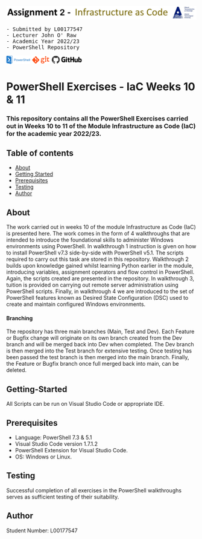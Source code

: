 ![img.png](./documentation/markdown/Banner.jpg)
<br/>
<pre>- Submitted by L00177547
- Lecturer John O' Raw                         
- Academic Year 2022/23
- PowerShell Repository
</pre>
![img.png](./documentation/markdown/PS.png) ![img.png](./documentation/markdown/Git.gif) ![img.png](./documentation/markdown/GitHub.gif)![img.png](./documentation/markdown/Github2.jpg) <br/>
# PowerShell Exercises - IaC Weeks 10 & 11

### This repository contains all the PowerShell Exercises carried out in Weeks 10 to 11 of the Module Infrastructure as Code (IaC) for the academic year 2022/23. 

## Table of contents
- [About](#about)
- [Getting Started](#getting-started)
- [Prerequisites](#prerequisites)
- [Testing](#testing)
- [Author](#author)

## About
The work carried out in weeks 10 of the module Infrastructure as Code (IaC) is presented here.
 The work comes in the form of 4 walkthroughs that are intended to introduce the
foundational skills to administer Windows environments using PowerShell. In walkthrough 1
instruction is given on how to install PowerShell v7.3 side-by-side with PowerShell v5.1. The scripts required to carry out this task are stored in this repository. Walkthrough 2 builds upon
knowledge gained whilst learning Python earlier in the module, introducing variables, assignment operators
and flow control in PowerShell. Again, the scripts created are presented in the repository. In walkthrough 3, tuition is provided on carrying out remote server
administration using PowerShell scripts. Finally, in walkthrough 4 we are introduced to the set of
PowerShell features known as Desired State Configuration (DSC) used to create and maintain
configured Windows environments.
#### Branching
The repository has three main branches (Main, Test and Dev). Each Feature or Bugfix change will originate on its own branch created from the Dev branch and will be merged back into Dev when completed.  The Dev branch is then merged into the Test branch for extensive testing.  Once testing has been passed the test branch is then merged into the main branch. Finally, the Feature or Bugfix branch once full merged back into main, can be deleted.
## Getting-Started
All Scripts can be run on Visual Studio Code or appropriate IDE.

## Prerequisites
- Language: PowerShell 7.3 & 5.1
- Visual Studio Code version 1.7.1.2
- PowerShell Extension for Visual Studio Code.
- OS: Windows or Linux.

## Testing
Successful completion of all exercises in the PowerShell walkthroughs serves as sufficient testing of their suitability.

## Author
Student Number: L00177547


